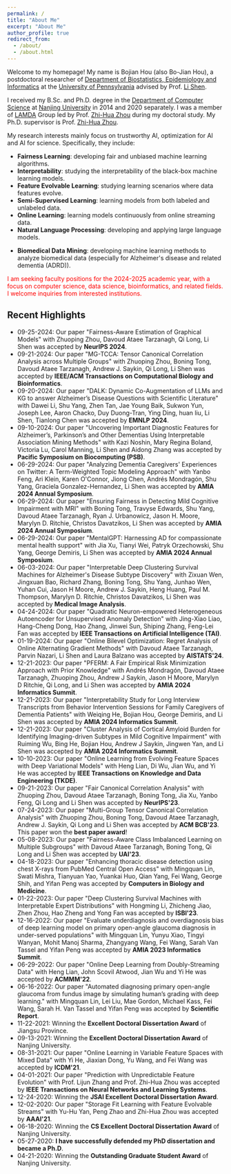 ```yaml
---
permalink: /
title: "About Me"
excerpt: "About Me"
author_profile: true
redirect_from: 
  - /about/
  - /about.html
---
```


Welcome to my homepage! My name is Bojian Hou (also Bo-Jian Hou), a postdoctoral researcher of [Department of Biostatistics, Epidemiology and Informatics](https://www.dbei.med.upenn.edu/) at the [University of Pennsylvania](https://www.upenn.edu/) advised by Prof. [Li Shen](https://www.dbei.med.upenn.edu/bio/li-shen-phd-faimbe).

<!-- Before that, I was a postdoctoral associate in the [Department of Poplulation Health and Science](https://phs.weill.cornell.edu/) at [Cornell University](https://www.cornell.edu/), advised by Prof. [Fei Wang](https://wcm-wanglab.github.io/). --> 

<!--[CBICA](https://www.med.upenn.edu/cbica/) (The Center for Biomedical Image Computing and Analytics) at the [University of Pennsylvania](https://www.upenn.edu/) advised by Prof. [Yong Fan](https://www.med.upenn.edu/cbica/abili/yfan.html). -->

I received my B.Sc. and Ph.D. degree in the [Department of Computer Science](https://cs.nju.edu.cn/) at [Nanjing University](https://www.nju.edu.cn/) in 2014 and 2020 separately. I was a member of [LAMDA](https://www.lamda.nju.edu.cn/MainPage.ashx) Group led by Prof. [Zhi-Hua Zhou](https://cs.nju.edu.cn/zhouzh/) during my doctoral study. My Ph.D. supervisor is Prof. [Zhi-Hua Zhou](https://cs.nju.edu.cn/zhouzh/).

My research interests mainly focus on trustworthy AI, optimization for AI and AI for science. Specifically, they include:
<!-- I have broad interests in machine learning and data mining, and their potential applications to
biomedical data including:  -->

<!--such as medical images, medical literature, and electronic health records (EHR). -->

<!-- During my doctoral studies, I developed a novel learning scenario known as feature evolvable learning,
where data features would evolve in an open and dynamic environment. The goal was to keep optimal
online learning performance in dynamic feature space. I also studied semi-supervised learning and
interpretability problems, such as storage-fit learning with unlabeled data and learning the interpretable
structure from RNNs, respectively.

At my postdoctoral position, I mainly conducted multimodal survival analysis for medical images and
clinical data, built natural language processing models to do medical literature mining, and investigated
the potential issues of the interpretability methodologies for medical data. -->

<!-- I have broad interest in machine learning, data mining and their potential applications to biomedical data. During my doctoral study, my main research direction is **feature evolvable learning** which is a novel learning scenario where data features would evolve in open and dynamic environment. I developed a series of algorithms that can effectively deal with this scenario with theoretical guarantees. I am also interested in -->
<!-- In summary, my research interests include: -->
- **Fairness Learning**: developing fair and unbiased machine learning algorithms.
- **Interpretability**: studying the interpretability of the black-box machine learning models.
- **Feature Evolvable Learning**: studying learning scenarios where data features evolve.
- **Semi-Supervised Learning**: learning models from both labeled and unlabeled data.
- **Online Learning**: learning models continuously from online streaming data.
- **Natural Language Processing**: developing and applying large language models.
<!-- - **Deep Learning**: using deep neural networks to handle complex spatial and temporal data. -->
- **Biomedical Data Mining**: developing machine learning methods to analyze biomedical data (especially for Alzheimer's disease and related dementia (ADRD)).

<span style="color:red">I am seeking faculty positions for the 2024-2025 academic year, with a focus on computer science, data science, bioinformatics, and related fields. I welcome inquiries from interested institutions.</span>
<!-- - **Learnware**: towards reusable, evolvable and comprehensible machine learning models. -->

<!-- I will use my expertise of machine learning to do research on biomedical image analysis and survival analysis in the future. -->


Recent Highlights
------
- 09-25-2024: Our paper "Fairness-Aware Estimation of Graphical Models" with Zhuoping Zhou, Davoud Ataee Tarzanagh, Qi Long, Li Shen was accepted by **NeurIPS 2024**.
- 09-21-2024: Our paper "MG-TCCA: Tensor Canonical Correlation Analysis across Multiple Groups" with Zhuoping Zhou, Boning Tong, Davoud Ataee Tarzanagh, Andrew J. Saykin, Qi Long, Li Shen was accepted by **IEEE/ACM Transactions on Computational Biology and Bioinformatics**.
- 09-20-2024: Our paper "DALK: Dynamic Co-Augmentation of LLMs and KG to answer Alzheimer’s Disease Questions with Scientific Literature" with Dawei Li, Shu Yang, Zhen Tan, Jae Young Baik, Sukwon Yun, Joseph Lee, Aaron Chacko, Duy Duong-Tran, Ying Ding, huan liu, Li Shen, Tianlong Chen was accepted by **EMNLP 2024**.
- 09-10-2024: Our paper "Uncovering Important Diagnostic Features for Alzheimer’s, Parkinson’s and Other Dementias Using Interpretable Association Mining Methods" with Kazi Noshin, Mary Regina Boland, Victoria Lu, Carol Manning, Li Shen and Aidong Zhang was accepted by **Pacific Symposium on Biocomputing (PSB)**.
- 06-29-2024: Our paper "Analyzing Dementia Caregivers' Experiences on Twitter: A Term-Weighted Topic Modeling Approach" with Yanbo Feng, Ari Klein, Karen O'Connor, Jiong Chen, Andrés Mondragón, Shu Yang, Graciela Gonzalez-Hernandez, Li Shen was accepted by **AMIA 2024 Annual Symposium**.
- 06-29-2024: Our paper "Ensuring Fairness in Detecting Mild Cognitive Impairment with MRI" with Boning Tong, Travyse Edwards, Shu Yang, Davoud Ataee Tarzanagh, Ryan J. Urbanowicz, Jason H. Moore, Marylyn D. Ritchie, Christos Davatzikos, Li Shen was accepted by **AMIA 2024 Annual Symposium**.
- 06-29-2024: Our paper "MentalGPT: Harnessing AD for compassionate mental health support" with Jia Xu, Tianyi Wei, Patryk Orzechowski, Shu Yang, George Demiris, Li Shen was accepted by **AMIA 2024 Annual Symposium**.
- 06-03-2024: Our paper "Interpretable Deep Clustering Survival Machines for Alzheimer's Disease Subtype Discovery" with Zixuan Wen, Jingxuan Bao, Richard Zhang, Boning Tong, Shu Yang, Junhao Wen, Yuhan Cui, Jason H Moore, Andrew J. Saykin, Heng Huang, Paul M. Thompson, Marylyn D. Ritchie, Christos Davatzikos, Li Shen was accepted by **Medical Image Analysis**.
- 04-24-2024: Our paper "Quadratic Neuron-empowered Heterogeneous Autoencoder for Unsupervised Anomaly Detection" with Jing-Xiao Liao, Hang-Cheng Dong, Hao Zhang, Jinwei Sun, Shiping Zhang, Feng-Lei Fan was accepted by **IEEE Transactions on Artificial Intelligence (TAI)**.
- 01-19-2024: Our paper "Online Bilevel Optimization: Regret Analysis of Online Alternating Gradient Methods" with Davoud Ataee Tarzanagh, Parvin Nazari, Li Shen and Laura Balzano was accepted by **AISTATS'24**.
- 12-21-2023: Our paper "PFERM: A Fair Empirical Risk Minimization Approach with Prior Knowledge" with Andrés Mondragón, Davoud Ataee Tarzanagh, Zhuoping Zhou, Andrew J Saykin, Jason H Moore, Marylyn D Ritchie, Qi Long, and Li Shen was accepted by **AMIA 2024 Informatics Summit**.
- 12-21-2023: Our paper "Interpretability Study for Long Interview Transcripts from Behavior Intervention Sessions for Family Caregivers of Dementia Patients" with Weiqing He, Bojian Hou, George Demiris, and Li Shen was accepted by **AMIA 2024 Informatics Summit**.
- 12-21-2023: Our paper "Cluster Analysis of Cortical Amyloid Burden for Identifying Imaging-driven Subtypes in Mild Cognitive Impairment" with Ruiming Wu, Bing He, Bojian Hou, Andrew J Saykin, Jingwen Yan, and Li Shen was accepted by **AMIA 2024 Informatics Summit**.
- 10-10-2023: Our paper "Online Learning from Evolving Feature Spaces with Deep Variational Models" with Heng Lian, Di Wu, Jian Wu, and Yi He was accepted by **IEEE Transactions on Knowledge and Data Engineering (TKDE)**.
- 09-21-2023: Our paper "Fair Canonical Correlation Analysis" with Zhuoping Zhou, Davoud Ataee Tarzanagh, Boning Tong, Jia Xu, Yanbo Feng, Qi Long and Li Shen was accepted by **NeurIPS'23**.
- 07-24-2023: Our paper "Multi-Group Tensor Canonical Correlation Analysis" with Zhuoping Zhou, Boning Tong, Davoud Ataee Tarzanagh, Andrew J. Saykin, Qi Long and Li Shen was accepted by **ACM BCB'23**. This paper won the **best paper award**!
- 05-08-2023: Our paper "Fairness-Aware Class Imbalanced Learning on Multiple Subgroups" with Davoud Ataee Tarzanagh, Boning Tong, Qi Long and Li Shen was accepted by **UAI'23**.
- 04-18-2023: Our paper "Enhancing thoracic disease detection using chest X-rays from PubMed Central Open Access" with Mingquan Lin, Swati Mishra, Tianyuan Yao, Yuankai Huo, Qian Yang, Fei Wang, George Shih, and Yifan Peng was accepted by **Computers in Biology and Medicine**.
- 01-22-2023: Our paper "Deep Clustering Survival Machines with Interpretable Expert Distributions" with Hongming Li, Zhicheng Jiao, Zhen Zhou, Hao Zheng and Yong Fan was accepted by **ISBI'23**.
- 12-16-2022: Our paper "Evaluate underdiagnosis and overdiagnosis bias of deep learning model on primary open-angle glaucoma diagnosis in under-served populations" with Mingquan Lin, Yunyu Xiao, Tingyi Wanyan, Mohit Manoj Sharma, Zhangyang Wang, Fei Wang, Sarah Van Tassel and Yifan Peng was accepted by **AMIA 2023 Informatics Summit**.
- 06-29-2022: Our paper "Online Deep Learning from Doubly-Streaming Data" with Heng Lian, John Scovil Atwood, Jian Wu and Yi He was accepted by **ACMMM'22**.
- 06-16-2022: Our paper "Automated diagnosing primary open-angle glaucoma from fundus image by simulating human’s grading with deep learning." with Mingquan Lin, Lei Liu, Mae Gordon, Michael Kass, Fei Wang, Sarah H. Van Tassel and Yifan Peng was accepted by **Scientific Report**.
- 11-22-2021: Winning the **Excellent Doctoral Dissertation Award** of Jiangsu Province.
- 09-13-2021: Winning the **Excellent Doctoral Dissertation Award** of Nanjing University.
- 08-31-2021: Our paper "Online Learning in Variable Feature Spaces with Mixed Data" with Yi He, Jiaxian Dong, Yu Wang, and Fei Wang was accepted by **ICDM'21**.
- 04-01-2021: Our paper "Prediction with Unpredictable Feature Evolution" with Prof. Lijun Zhang and Prof. Zhi-Hua Zhou was accepted by **IEEE Transactions on Neural Networks and Learning Systems**.
- 12-24-2020: Winning the **JSAI Excellent Doctoral Dissertation Award**. 
- 12-02-2020: Our paper "Storage Fit Learning with Feature Evolvable Streams" with Yu-Hu Yan, Peng Zhao and Zhi-Hua Zhou was accepted by **AAAI'21**.
- 06-18-2020: Winning the **CS Excellent Doctoral Dissertation Award** of Nanjing University.
- 05-27-2020: **I have successfully defended my PhD dissertation and became a Ph.D**.
- 04-21-2020: Winning the **Outstanding Graduate Student Award** of Nanjing University.
